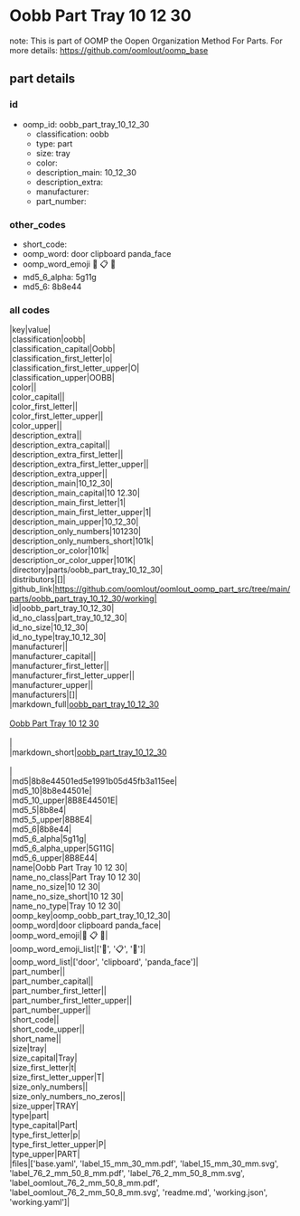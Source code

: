 # Oobb Part Tray 10 12 30  

note: This is part of OOMP the Oopen Organization Method For Parts. For more details: https://github.com/oomlout/oomp_base

##  part details





### id
* oomp_id: oobb_part_tray_10_12_30
  * classification: oobb
  * type: part
  * size: tray
  * color: 
  * description_main: 10_12_30
  * description_extra: 
  * manufacturer: 
  * part_number: 

### other_codes
* short_code: 
* oomp_word: door clipboard panda_face
* oomp_word_emoji :door: :clipboard: :panda_face:
* md5_6_alpha: 5g11g
* md5_6: 8b8e44

### all codes 
|key|value|  
|classification|oobb|  
|classification_capital|Oobb|  
|classification_first_letter|o|  
|classification_first_letter_upper|O|  
|classification_upper|OOBB|  
|color||  
|color_capital||  
|color_first_letter||  
|color_first_letter_upper||  
|color_upper||  
|description_extra||  
|description_extra_capital||  
|description_extra_first_letter||  
|description_extra_first_letter_upper||  
|description_extra_upper||  
|description_main|10_12_30|  
|description_main_capital|10 12.30|  
|description_main_first_letter|1|  
|description_main_first_letter_upper|1|  
|description_main_upper|10_12_30|  
|description_only_numbers|101230|  
|description_only_numbers_short|101k|  
|description_or_color|101k|  
|description_or_color_upper|101K|  
|directory|parts/oobb_part_tray_10_12_30|  
|distributors|[]|  
|github_link|https://github.com/oomlout/oomlout_oomp_part_src/tree/main/parts/oobb_part_tray_10_12_30/working|  
|id|oobb_part_tray_10_12_30|  
|id_no_class|part_tray_10_12_30|  
|id_no_size|10_12_30|  
|id_no_type|tray_10_12_30|  
|manufacturer||  
|manufacturer_capital||  
|manufacturer_first_letter||  
|manufacturer_first_letter_upper||  
|manufacturer_upper||  
|manufacturers|[]|  
|markdown_full|[oobb_part_tray_10_12_30](https://github.com/oomlout/oomlout_oomp_part_src/tree/main/parts/oobb_part_tray_10_12_30/working)<br>[](https://github.com/oomlout/oomlout_oomp_part_src/tree/main/parts/oobb_part_tray_10_12_30/working)<br>[Oobb Part Tray 10 12 30](https://github.com/oomlout/oomlout_oomp_part_src/tree/main/parts/oobb_part_tray_10_12_30/working)<br><br>|  
|markdown_short|[oobb_part_tray_10_12_30](https://github.com/oomlout/oomlout_oomp_part_src/tree/main/parts/oobb_part_tray_10_12_30/working)<br><br>|  
|md5|8b8e44501ed5e1991b05d45fb3a115ee|  
|md5_10|8b8e44501e|  
|md5_10_upper|8B8E44501E|  
|md5_5|8b8e4|  
|md5_5_upper|8B8E4|  
|md5_6|8b8e44|  
|md5_6_alpha|5g11g|  
|md5_6_alpha_upper|5G11G|  
|md5_6_upper|8B8E44|  
|name|Oobb Part Tray 10 12 30|  
|name_no_class|Part Tray 10 12 30|  
|name_no_size|10 12 30|  
|name_no_size_short|10 12 30|  
|name_no_type|Tray 10 12 30|  
|oomp_key|oomp_oobb_part_tray_10_12_30|  
|oomp_word|door clipboard panda_face|  
|oomp_word_emoji|:door: :clipboard: :panda_face:|  
|oomp_word_emoji_list|[':door:', ':clipboard:', ':panda_face:']|  
|oomp_word_list|['door', 'clipboard', 'panda_face']|  
|part_number||  
|part_number_capital||  
|part_number_first_letter||  
|part_number_first_letter_upper||  
|part_number_upper||  
|short_code||  
|short_code_upper||  
|short_name||  
|size|tray|  
|size_capital|Tray|  
|size_first_letter|t|  
|size_first_letter_upper|T|  
|size_only_numbers||  
|size_only_numbers_no_zeros||  
|size_upper|TRAY|  
|type|part|  
|type_capital|Part|  
|type_first_letter|p|  
|type_first_letter_upper|P|  
|type_upper|PART|  
|files|['base.yaml', 'label_15_mm_30_mm.pdf', 'label_15_mm_30_mm.svg', 'label_76_2_mm_50_8_mm.pdf', 'label_76_2_mm_50_8_mm.svg', 'label_oomlout_76_2_mm_50_8_mm.pdf', 'label_oomlout_76_2_mm_50_8_mm.svg', 'readme.md', 'working.json', 'working.yaml']|  
